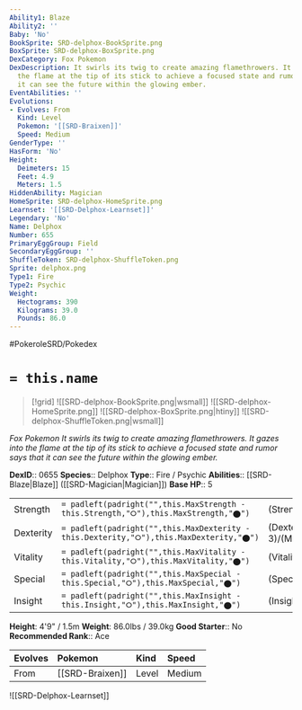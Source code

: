 ```yaml
---
Ability1: Blaze
Ability2: ''
Baby: 'No'
BookSprite: SRD-delphox-BookSprite.png
BoxSprite: SRD-delphox-BoxSprite.png
DexCategory: Fox Pokemon
DexDescription: It swirls its twig to create amazing flamethrowers. It gazes into
  the flame at the tip of its stick to achieve a focused state and rumor says that
  it can see the future within the glowing ember.
EventAbilities: ''
Evolutions:
- Evolves: From
  Kind: Level
  Pokemon: '[[SRD-Braixen]]'
  Speed: Medium
GenderType: ''
HasForm: 'No'
Height:
  Deimeters: 15
  Feet: 4.9
  Meters: 1.5
HiddenAbility: Magician
HomeSprite: SRD-delphox-HomeSprite.png
Learnset: '[[SRD-Delphox-Learnset]]'
Legendary: 'No'
Name: Delphox
Number: 655
PrimaryEggGroup: Field
SecondaryEggGroup: ''
ShuffleToken: SRD-delphox-ShuffleToken.png
Sprite: delphox.png
Type1: Fire
Type2: Psychic
Weight:
  Hectograms: 390
  Kilograms: 39.0
  Pounds: 86.0
---
```


#PokeroleSRD/Pokedex

# `= this.name`

> [!grid]
> ![[SRD-delphox-BookSprite.png|wsmall]]
> ![[SRD-delphox-HomeSprite.png]]
> ![[SRD-delphox-BoxSprite.png|htiny]]
> ![[SRD-delphox-ShuffleToken.png|wsmall]]


*Fox Pokemon*
*It swirls its twig to create amazing flamethrowers. It gazes into the flame at the tip of its stick to achieve a focused state and rumor says that it can see the future within the glowing ember.*

**DexID**:: 0655
**Species**:: Delphox
**Type**:: Fire / Psychic
**Abilities**:: [[SRD-Blaze|Blaze]] ([[SRD-Magician|Magician]])
**Base HP**:: 5

|           |                                                                                        |                                          |
| --------- | -------------------------------------------------------------------------------------- | ---------------------------------------- |
| Strength  | `= padleft(padright("",this.MaxStrength - this.Strength,"⭘"),this.MaxStrength,"⬤")`    | (Strength::2)/(MaxStrength::5)   |
| Dexterity | `= padleft(padright("",this.MaxDexterity - this.Dexterity,"⭘"),this.MaxDexterity,"⬤")` | (Dexterity:: 3)/(MaxDexterity::6) |
| Vitality  | `= padleft(padright("",this.MaxVitality - this.Vitality,"⭘"),this.MaxVitality,"⬤")`    | (Vitality::2)/(MaxVitality::5)   |
| Special   | `= padleft(padright("",this.MaxSpecial - this.Special,"⭘"),this.MaxSpecial,"⬤")`       | (Special::3)/(MaxSpecial::6)     |
| Insight   | `= padleft(padright("",this.MaxInsight - this.Insight,"⭘"),this.MaxInsight,"⬤")`       | (Insight::3)/(MaxInsight::6)     |

**Height**: 4'9" / 1.5m
**Weight**: 86.0lbs / 39.0kg
**Good Starter**:: No
**Recommended Rank**:: Ace

| Evolves   | Pokemon         | Kind   | Speed   |
|:----------|:----------------|:-------|:--------|
| From      | [[SRD-Braixen]] | Level  | Medium  |

![[SRD-Delphox-Learnset]]